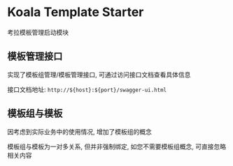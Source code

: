 # Koala Template Starter

考拉模板管理启动模块

## 模板管理接口

实现了模板组管理/模板管理接口, 可通过访问接口文档查看具体信息

接口文档地址: `http://${host}:${port}/swagger-ui.html`

## 模板组与模板

因考虑到实际业务中的使用情况, 增加了模板组的概念

模板组与模板为一对多关系, 但并非强制绑定, 如您不需要模板组概念, 可直接忽略相关内容
